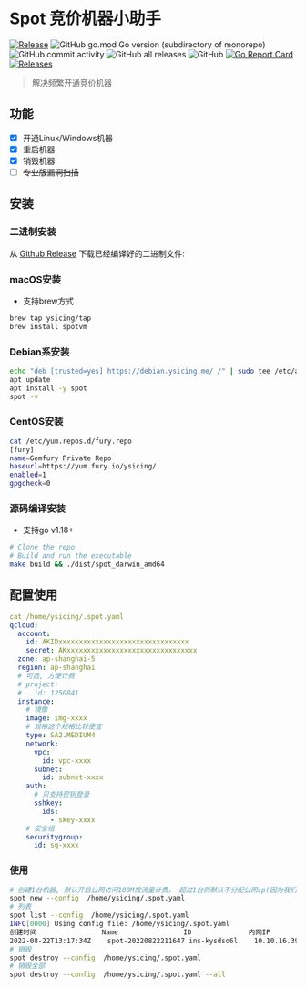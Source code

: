 # Spot 竞价机器小助手

[![Release](https://github.com/ysicing/spot/actions/workflows/release.yml/badge.svg)](https://github.com/ysicing/spot/actions/workflows/release.yml)
![GitHub go.mod Go version (subdirectory of monorepo)](https://img.shields.io/github/go-mod/go-version/ysicing/spot?filename=go.mod&style=flat-square)
![GitHub commit activity](https://img.shields.io/github/commit-activity/w/ysicing/spot?style=flat-square)
![GitHub all releases](https://img.shields.io/github/downloads/ysicing/spot/total?style=flat-square)
![GitHub](https://img.shields.io/github/license/ysicing/spot?style=flat-square)
[![Go Report Card](https://goreportcard.com/badge/github.com/ysicing/spot)](https://goreportcard.com/report/github.com/ysicing/spot)
[![Releases](https://img.shields.io/github/release-pre/ysicing/spot.svg)](https://github.com/ysicing/spot/releases)

> 解决频繁开通竞价机器

## 功能

- [x] 开通Linux/Windows机器
- [x] 重启机器
- [x] 销毁机器
- [ ] <del>专业版漏洞扫描</del>

## 安装

### 二进制安装

从 [Github Release](https://github.com/ysicing/spot/releases) 下载已经编译好的二进制文件:

### macOS安装

- 支持brew方式

```bash
brew tap ysicing/tap
brew install spotvm
```

### Debian系安装

```bash
echo "deb [trusted=yes] https://debian.ysicing.me/ /" | sudo tee /etc/apt/sources.list.d/ysicing.list
apt update
apt install -y spot
spot -v
```

### CentOS安装

```bash
cat /etc/yum.repos.d/fury.repo
[fury]
name=Gemfury Private Repo
baseurl=https://yum.fury.io/ysicing/
enabled=1
gpgcheck=0
```

### 源码编译安装

- 支持go v1.18+

```bash
# Clone the repo
# Build and run the executable
make build && ./dist/spot_darwin_amd64
```

## 配置使用

```yaml
cat /home/ysicing/.spot.yaml
qcloud:
  account:
    id: AKIDxxxxxxxxxxxxxxxxxxxxxxxxxxxxxxxx
    secret: AKxxxxxxxxxxxxxxxxxxxxxxxxxxxxxxxx
  zone: ap-shanghai-5
  region: ap-shanghai
  # 可选, 方便计费
  # project:
  #   id: 1250841
  instance:
    # 镜像
    image: img-xxxx
    # 规格这个规格比较便宜
    type: SA2.MEDIUM4
    network:
      vpc:
        id: vpc-xxxx
      subnet:
        id: subnet-xxxx
    auth:
      # 只支持密钥登录
      sshkey:
        ids:
          - skey-xxxx
    # 安全组
    securitygroup:
      id: sg-xxxx
```

### 使用

```bash
# 创建1台机器, 默认开启公网访问100M按流量计费， 超过1台则默认不分配公网ip(因为我们环境默认nat出去)
spot new --config  /home/ysicing/.spot.yaml
# 列表
spot list --config  /home/ysicing/.spot.yaml
INFO[0000] Using config file: /home/ysicing/.spot.yaml
创建时间            	Name               	ID          	内网IP     	公网IP        	规格       	类型    	状态
2022-08-22T13:17:34Z	spot-20220822211647	ins-kysdso6l	10.10.16.39	42.192.202.136	SA2.MEDIUM4	SPOTPAID	RUNNING
# 销毁
spot destroy --config  /home/ysicing/.spot.yaml
# 销毁全部
spot destroy --config  /home/ysicing/.spot.yaml --all
```
